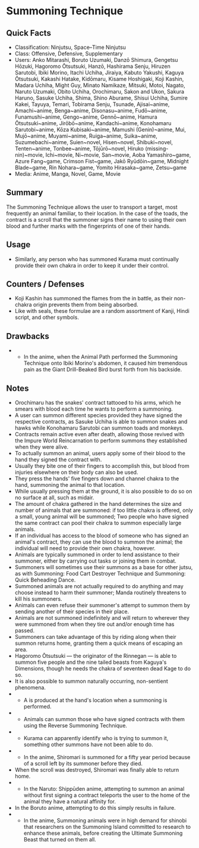# Summoning Technique

## Quick Facts
- Classification: Ninjutsu, Space–Time Ninjutsu
- Class: Offensive, Defensive, Supplementary
- Users: <!-- Gari, Pakura and Torune were just mediums for Kabuto's summoning -->Anko Mitarashi, Boruto Uzumaki, Danzō Shimura, Gengetsu Hōzuki, Hagoromo Ōtsutsuki, Hanzō, Hashirama Senju, Hiruzen Sarutobi, Ibiki Morino, Itachi Uchiha, Jiraiya, Kabuto Yakushi, Kaguya Ōtsutsuki, Kakashi Hatake, Kidōmaru, Kisame Hoshigaki, Koji Kashin, Madara Uchiha, Might Guy, Minato Namikaze, Mitsuki, Motoi, Nagato, Naruto Uzumaki, Obito Uchiha, Orochimaru, Sakon and Ukon, Sakura Haruno, Sasuke Uchiha, Shima, Shino Aburame, Shisui Uchiha, Sumire Kakei, Tayuya, Temari, Tobirama Senju, Tsunade, Ajisai~anime, Amachi~anime, Benga~anime, Disonasu~anime, Fudō~anime, Funamushi~anime, Gengo~anime, Gennō~anime, Hamura Ōtsutsuki~anime, Jirōbō~anime, Kandachi~anime, Konohamaru Sarutobi~anime, Kōza Kubisaki~anime, Mamushi (Genin)~anime, Mui, Mujō~anime, Muyami~anime, Ruiga~anime, Suika~anime, Suzumebachi~anime, Suien~novel, Hisen~novel, Shibuki~novel, Tenten~anime, Tonbee~anime, Tōjūrō~novel, Hiruko (missing-nin)~movie, Ichi~movie, Ni~movie, San~movie, Aoba Yamashiro~game, Azure Fang~game, Crimson Fist~game, Jakō Ryūdōin~game, Midnight Blade~game, Rin Nohara~game, Yomito Hirasaka~game, Zetsu~game
- Media: Anime, Manga, Novel, Game, Movie

## Summary
The Summoning Technique allows the user to transport a target, most frequently an animal familiar, to their location. In the case of the toads, the contract is a scroll that the summoner signs their name to using their own blood and further marks with the fingerprints of one of their hands.

## Usage
- Similarly, any person who has summoned Kurama must continually provide their own chakra in order to keep it under their control.

## Counters / Defenses
- Koji Kashin has summoned the flames from the in battle, as their non-chakra origin prevents them from being absorbed.
- Like with seals, these formulae are a random assortment of Kanji, Hindi script, and other symbols.

## Drawbacks
- * In the anime, when the Animal Path performed the Summoning Technique onto Ibiki Morino's abdomen, it caused him tremendous pain as the Giant Drill-Beaked Bird burst forth from his backside.

## Notes
- Orochimaru has the snakes' contract tattooed to his arms, which he smears with blood each time he wants to perform a summoning.
- A user can summon different species provided they have signed the respective contracts, as Sasuke Uchiha is able to summon snakes and hawks while Konohamaru Sarutobi can summon toads and monkeys.
- Contracts remain active even after death, allowing those revived with the Impure World Reincarnation to perform summons they established when they were alive.
- To actually summon an animal, users apply some of their blood to the hand they signed the contract with.
- Usually they bite one of their fingers to accomplish this, but blood from injuries elsewhere on their body can also be used.
- They press the hands' five fingers down and channel chakra to the hand, summoning the animal to that location.
- While usually pressing them at the ground, it is also possible to do so on no surface at all, such as midair.
- The amount of chakra gathered in the hand determines the size and number of animals that are summoned: if too little chakra is offered, only a small, young animal will be summoned; Two people who have signed the same contract can pool their chakra to summon especially large animals.
- If an individual has access to the blood of someone who has signed an animal's contract, they can use the blood to summon the animal; the individual will need to provide their own chakra, however.
- Animals are typically summoned in order to lend assistance to their summoner, either by carrying out tasks or joining them in combat.
- Summoners will sometimes use their summons as a base for other jutsu, as with Summoning: Food Cart Destroyer Technique and Summoning: Quick Beheading Dance.
- Summoned animals are not actually required to do anything and may choose instead to harm their summoner; Manda routinely threatens to kill his summoners.
- Animals can even refuse their summoner's attempt to summon them by sending another of their species in their place.
- Animals are not summoned indefinitely and will return to wherever they were summoned from when they tire out and/or enough time has passed.
- Summoners can take advantage of this by riding along when their summon returns home, granting them a quick means of escaping an area.
- Hagoromo Ōtsutsuki — the originator of the Rinnegan — is able to summon five people and the nine tailed beasts from Kaguya's Dimensions, though he needs the chakra of seventeen dead Kage to do so.
- It is also possible to summon naturally occurring, non-sentient phenomena.
- * A is produced at the hand's location when a summoning is performed.
- * Animals can summon those who have signed contracts with them using the Reverse Summoning Technique.
- * Kurama can apparently identify who is trying to summon it, something other summons have not been able to do.
- * In the anime, Shiromari is summoned for a fifty year period because of a scroll left by its summoner before they died.
- When the scroll was destroyed, Shiromari was finally able to return home.
- * In the Naruto: Shippūden anime, attempting to summon an animal without first signing a contract teleports the user to the home of the animal they have a natural affinity for.
- In the Boruto anime, attempting to do this simply results in failure.
- * In the anime, Summoning animals were in high demand for shinobi that researchers on the Summoning Island committed to research to enhance these animals, before creating the Ultimate Summoning Beast that turned on them all.

